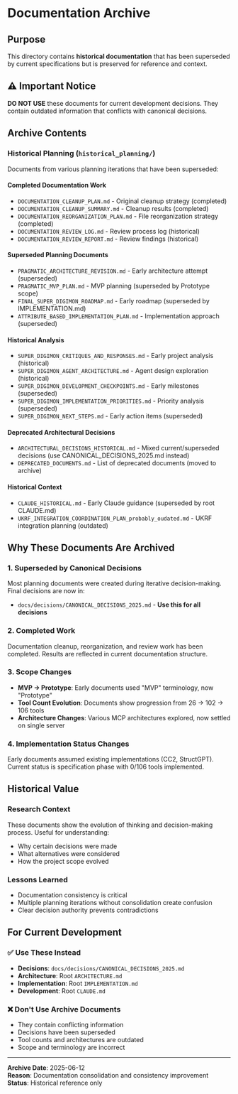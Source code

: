 # Documentation Archive

## Purpose
This directory contains **historical documentation** that has been superseded by current specifications but is preserved for reference and context.

## ⚠️ Important Notice
**DO NOT USE** these documents for current development decisions. They contain outdated information that conflicts with canonical decisions.

## Archive Contents

### Historical Planning (`historical_planning/`)
Documents from various planning iterations that have been superseded:

#### Completed Documentation Work
- `DOCUMENTATION_CLEANUP_PLAN.md` - Original cleanup strategy (completed)
- `DOCUMENTATION_CLEANUP_SUMMARY.md` - Cleanup results (completed)
- `DOCUMENTATION_REORGANIZATION_PLAN.md` - File reorganization strategy (completed)
- `DOCUMENTATION_REVIEW_LOG.md` - Review process log (historical)
- `DOCUMENTATION_REVIEW_REPORT.md` - Review findings (historical)

#### Superseded Planning Documents
- `PRAGMATIC_ARCHITECTURE_REVISION.md` - Early architecture attempt (superseded)
- `PRAGMATIC_MVP_PLAN.md` - MVP planning (superseded by Prototype scope)
- `FINAL_SUPER_DIGIMON_ROADMAP.md` - Early roadmap (superseded by IMPLEMENTATION.md)
- `ATTRIBUTE_BASED_IMPLEMENTATION_PLAN.md` - Implementation approach (superseded)

#### Historical Analysis
- `SUPER_DIGIMON_CRITIQUES_AND_RESPONSES.md` - Early project analysis (historical)
- `SUPER_DIGIMON_AGENT_ARCHITECTURE.md` - Agent design exploration (historical)
- `SUPER_DIGIMON_DEVELOPMENT_CHECKPOINTS.md` - Early milestones (superseded)
- `SUPER_DIGIMON_IMPLEMENTATION_PRIORITIES.md` - Priority analysis (superseded)
- `SUPER_DIGIMON_NEXT_STEPS.md` - Early action items (superseded)

#### Deprecated Architectural Decisions
- `ARCHITECTURAL_DECISIONS_HISTORICAL.md` - Mixed current/superseded decisions (use CANONICAL_DECISIONS_2025.md instead)
- `DEPRECATED_DOCUMENTS.md` - List of deprecated documents (moved to archive)

#### Historical Context
- `CLAUDE_HISTORICAL.md` - Early Claude guidance (superseded by root CLAUDE.md)
- `UKRF_INTEGRATION_COORDINATION_PLAN_probably_oudated.md` - UKRF integration planning (outdated)

## Why These Documents Are Archived

### 1. Superseded by Canonical Decisions
Most planning documents were created during iterative decision-making. Final decisions are now in:
- `docs/decisions/CANONICAL_DECISIONS_2025.md` - **Use this for all decisions**

### 2. Completed Work
Documentation cleanup, reorganization, and review work has been completed. Results are reflected in current documentation structure.

### 3. Scope Changes
- **MVP → Prototype**: Early documents used "MVP" terminology, now "Prototype"
- **Tool Count Evolution**: Documents show progression from 26 → 102 → 106 tools
- **Architecture Changes**: Various MCP architectures explored, now settled on single server

### 4. Implementation Status Changes
Early documents assumed existing implementations (CC2, StructGPT). Current status is specification phase with 0/106 tools implemented.

## Historical Value

### Research Context
These documents show the evolution of thinking and decision-making process. Useful for understanding:
- Why certain decisions were made
- What alternatives were considered
- How the project scope evolved

### Lessons Learned
- Documentation consistency is critical
- Multiple planning iterations without consolidation create confusion
- Clear decision authority prevents contradictions

## For Current Development

### ✅ Use These Instead
- **Decisions**: `docs/decisions/CANONICAL_DECISIONS_2025.md`
- **Architecture**: Root `ARCHITECTURE.md`
- **Implementation**: Root `IMPLEMENTATION.md`
- **Development**: Root `CLAUDE.md`

### ❌ Don't Use Archive Documents
- They contain conflicting information
- Decisions have been superseded
- Tool counts and architectures are outdated
- Scope and terminology are incorrect

---

**Archive Date**: 2025-06-12  
**Reason**: Documentation consolidation and consistency improvement  
**Status**: Historical reference only